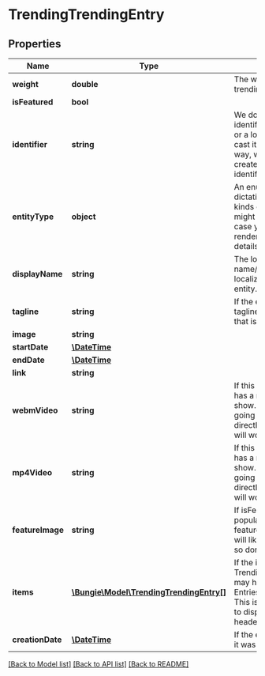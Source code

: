 # TrendingTrendingEntry

## Properties
Name | Type | Description | Notes
------------ | ------------- | ------------- | -------------
**weight** | **double** | The weighted score of this trending item. | [optional] 
**isFeatured** | **bool** |  | [optional] 
**identifier** | **string** | We don&#39;t know whether the identifier will be a string, a uint, or a long... so we&#39;re going to cast it all to a string. But either way, we need any trending item created to have a single unique identifier for its type. | [optional] 
**entityType** | **object** | An enum - unfortunately - dictating all of the possible kinds of trending items that you might get in your result set, in case you want to do custom rendering or call to get the details of the item. | [optional] 
**displayName** | **string** | The localized \&quot;display name/article title/&#39;primary localized identifier&#39;\&quot; of the entity. | [optional] 
**tagline** | **string** | If the entity has a localized tagline/subtitle/motto/whatever, that is found here. | [optional] 
**image** | **string** |  | [optional] 
**startDate** | [**\DateTime**](\DateTime.md) |  | [optional] 
**endDate** | [**\DateTime**](\DateTime.md) |  | [optional] 
**link** | **string** |  | [optional] 
**webmVideo** | **string** | If this is populated, the entry has a related WebM video to show. I am 100% certain I am going to regret putting this directly on TrendingEntry, but it will work so yolo | [optional] 
**mp4Video** | **string** | If this is populated, the entry has a related MP4 video to show. I am 100% certain I am going to regret putting this directly on TrendingEntry, but it will work so yolo | [optional] 
**featureImage** | **string** | If isFeatured, this image will be populated with whatever the featured image is. Note that this will likely be a very large image, so don&#39;t use it all the time. | [optional] 
**items** | [**\Bungie\Model\TrendingTrendingEntry[]**](TrendingTrendingEntry.md) | If the item is of entityType TrendingEntryType.Container, it may have items - also Trending Entries - contained within it. This is the ordered list of those to display under the Container&#39;s header. | [optional] 
**creationDate** | [**\DateTime**](\DateTime.md) | If the entry has a date at which it was created, this is that date. | [optional] 

[[Back to Model list]](../README.md#documentation-for-models) [[Back to API list]](../README.md#documentation-for-api-endpoints) [[Back to README]](../README.md)


